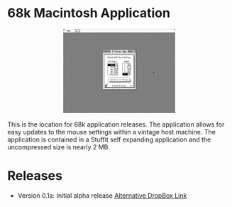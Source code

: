# 68k Macintosh Application

<p align="center">
  <img src="../images/∏_ADB_Mouse_App.png" alt="Optical ADB Mice" width="50%">
</p>

This is the location for 68k application releases. The application allows for easy updates to the mouse settings within a vintage host machine. The application is contained in a Stuffit self expanding application and the uncompressed size is nearly 2 MB.

# Releases

- Version 0.1a: Initial alpha release [Alternative DropBox Link](https://www.dropbox.com/scl/fi/go2yihg290292nc37eom7/_Mouse_App_0.1a.sea.hqx?rlkey=avyhvph8iu7y4wt902ksqtbaa&st=wirosyzj&dl=0)
